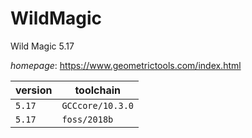 # WildMagic

Wild Magic 5.17

*homepage*: <https://www.geometrictools.com/index.html>

version | toolchain
--------|----------
``5.17`` | ``GCCcore/10.3.0``
``5.17`` | ``foss/2018b``

